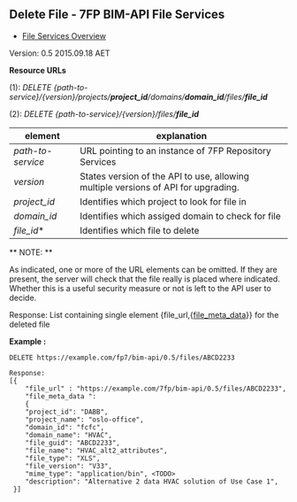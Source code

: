 ## Delete File - 7FP BIM-API File Services

* [File Services Overview](./file_service.md)

Version: 0.5 2015.09.18 AET

**Resource URLs** 

(1): *DELETE {path-to-service}/{version}/projects/**project_id**/domains/**domain_id**/files/**file_id***

(2): *DELETE {path-to-service}/{version}/files/**file_id***

element | explanation
--------|-----------|
*path-to-service*	|URL pointing to an instance of 7FP Repository Services|
*version*	|States version of the API to use, allowing multiple versions of API for upgrading.
*project_id*	|Identifies which project to look for file in 
*domain_id*	|Identifies which assiged domain to check for file 
*file_id**	| Identifies which file to delete

** NOTE: **

As indicated, one or more of the URL elements can be omitted. If they are present, the server will check that the file really is placed where indicated. Whether this is a useful security measure or not is left to the API user to decide.

Response: List containing single element {file_url,{[file_meta_data](./a_schemata/file_meta_data.md)}} for the deleted file

**Example :**



```
DELETE https://example.com/fp7/bim-api/0.5/files/ABCD2233

Response:
[{
    "file_url" : "https://example.com/7fp/bim-api/0.5/files/ABCD2233",
    "file_meta_data ":
    {
	"project_id": "DABB",
	"project_name": "oslo-office",
	"domain_id": "fcfc",
	"domain_name": "HVAC",
	"file_guid": "ABCD2233",
	"file_name": "HVAC_alt2_attributes",
	"file_type": "XLS",
	"file_version": "V33",
	"mime_type": "application/bin", <TODO>
	"description": "Alternative 2 data HVAC solution of Use Case 1",
 }]
```
